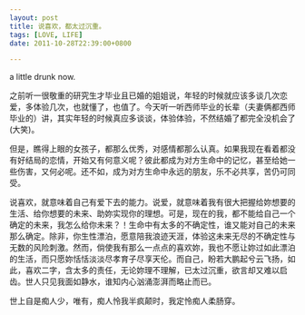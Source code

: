 ```yaml
---
layout: post
title: 说喜欢，都太过沉重。
tags: [LOVE, LIFE]
date: 2011-10-28T22:39:00+0800

---
```


a little drunk now.  

之前听一很敬重的研究生才毕业且已婚的姐姐说，年轻的时候就应该多谈几次恋爱，多体验几次，也就懂了，也值了。今天听一听西师毕业的长辈（夫妻俩都西师毕业的）讲，其实年轻的时候真应多谈谈，体验体验，不然结婚了都完全没机会了(大笑)。  
  
但是，瞧得上眼的女孩子，都那么优秀，对感情都那么认真。如果我现在看着都没有好结局的恋情，开始又有何意义呢？彼此都成为对方生命中的记忆，甚至给她一些伤害，又何必呢。还不如，成为对方生命中永远的朋友，乐不必共享，苦仍可同受。  
  
说喜欢，就意味着自己有爱下去的能力。说爱，就意味着我有很大把握给妳想要的生活、给你想要的未来、助妳实现你的理想。可是，现在的我，都不能给自己一个确定的未来，我怎么给你未来？！生命中有太多的不确定性，谁又能对自己的未来那么确定。除非，你生性漂泊，愿意陪我浪迹天涯，体验这未来无尽的不确定性与无数的风险刺激。然而，倘使我有那么一点点的喜欢妳，我也不愿让妳过如此漂泊的生活，而只愿妳恬恬淡淡尽孝育子尽享天伦。而自己，盼若大鹏起兮云飞扬，如此，喜欢二字，含太多的责任，无论妳理不理解，已太过沉重，欲言却又难以启齿。世人只见我面如静水，谁知内心汹涌澎湃而略止而已。  

世上自是痴人少，唯有，痴人怜我半疯颠时，我定怜痴人柔肠穿。